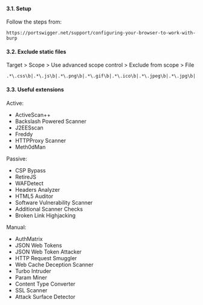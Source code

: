 #### 3.1. Setup

Follow the steps from:
```
https://portswigger.net/support/configuring-your-browser-to-work-with-burp
```


#### 3.2. Exclude static files

Target > Scope > Use advanced scope control > Exclude from scope > File
```
.*\.css\b|.*\.js\b|.*\.png\b|.*\.gif\b|.*\.ico\b|.*\.jpeg\b|.*\.jpg\b|.*\.ttf\b|.*\.svg\b|.*\.woff2\b
```


#### 3.3. Useful extensions

Active:
- ActiveScan++
- Backslash Powered Scanner
- J2EESscan
- Freddy
- HTTPProxy Scanner
- Meth0dMan

Passive:
- CSP Bypass
- RetireJS
- WAFDetect
- Headers Analyzer
- HTML5 Auditor
- Software Vulnerability Scanner
- Additional Scanner Checks
- Broken Link Highjacking

Manual:
- AuthMatrix
- JSON Web Tokens
- JSON Web Token Attacker
- HTTP Request Smuggler
- Web Cache Deception Scanner
- Turbo Intruder
- Param Miner
- Content Type Converter
- SSL Scanner
- Attack Surface Detector

